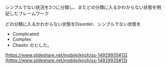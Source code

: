 
シンプルでない状況を3つに分類し、またどの分類に入るかわからない状態を明記したフレームワーク

どの分類に入るかわからない状態をDisorder、シンプルでない状態を
- Complicated
- Complex
- Chaotic
のとした。

[https://www.slideshare.net/mobile/kiroh/ss-14929935#13](https://www.slideshare.net/mobile/kiroh/ss-14929935#13)
